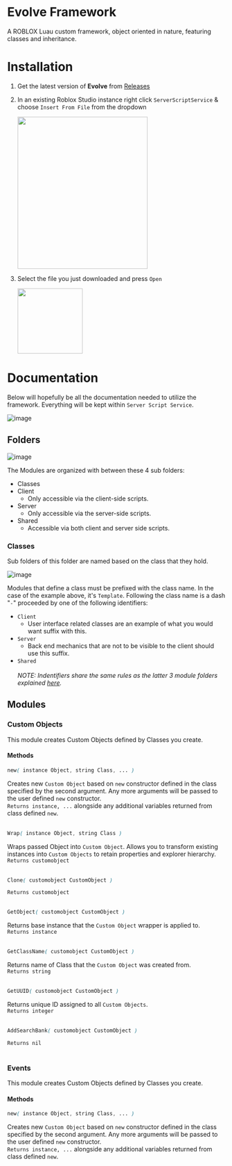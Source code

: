 # Evolve Framework
A ROBLOX Luau custom framework, object oriented in nature, featuring classes and inheritance.


# Installation

1. Get the latest version of **Evolve** from [Releases](https://github.com/1Humza/evolve-framework/releases)
2. In an existing Roblox Studio instance right click `ServerScriptService` & choose `Insert From File` from the dropdown
    
    <img src="https://user-images.githubusercontent.com/70859111/128649899-18b58449-a42e-405b-a8fb-eb50598cdbbe.png" width="300" height="350">
3. Select the file you just downloaded and press `Open`
    
    <img src="https://user-images.githubusercontent.com/70859111/128650065-3833cd49-adaa-405c-bfe6-5928fc84fa29.png" width="150" height="150">
    
#  Documentation
Below will hopefully be all the documentation needed to utilize the framework. Everything will be kept within `Server Script Service`.

   ![image](https://user-images.githubusercontent.com/70859111/128654461-f2dd32aa-5dcc-4e11-8b98-19de1c021bf8.png)
## Folders

   ![image](https://user-images.githubusercontent.com/70859111/128655363-33d0f7aa-aa55-4c62-9392-e43cec28a034.png)

The Modules are organized with between these 4 sub folders:
- Classes
- Client
  - Only accessible via the client-side scripts.
- Server
    - Only accessible via the server-side scripts.
- Shared
    - Accessible via both client and server side scripts.

### Classes
Sub folders of this folder are named based on the class that they hold.

![image](https://user-images.githubusercontent.com/70859111/128658321-5231245a-c17a-4f60-afe6-2c0811c579a9.png)

Modules that define a class must be prefixed with the class name. In the case of the example above, it's `Template`.
Following the class name is a dash "`-`" proceeded by one of the following identifiers:
- `Client`
    - User interface related classes are an example of what you would want suffix with this.
- `Server`
    - Back end mechanics that are not to be visible to the client should use this suffix.
- `Shared`\
\
*NOTE: Indentifiers share the same rules as the latter 3 module folders explained [here](#folders).*

## Modules

### Custom Objects
This module creates Custom Objects defined by Classes you create.

#### Methods

```css
new( instance Object, string Class, ... )
```
Creates new `Custom Object` based on `new` constructor defined in the class specified by the second argument. Any more arguments will be passed to the user defined `new` constructor.\
```Returns instance, ...``` alongside any additional variables returned from class defined `new`.\
<br />
```css
Wrap( instance Object, string Class )
```
Wraps passed Object into `Custom Object`. Allows you to transform existing instances into `Custom Objects` to retain properties and explorer hierarchy.\
```Returns customobject```\
<br />
```css
Clone( customobject CustomObject )
```
```Returns customobject```
<br />
<br />
```css
GetObject( customobject CustomObject )
```
Returns base instance that the `Custom Object` wrapper is applied to.\
```Returns instance```\
<br />
```css
GetClassName( customobject CustomObject )
```
Returns name of Class that the `Custom Object` was created from.\
```Returns string```\
<br />
```css
GetUUID( customobject CustomObject )
```
Returns unique ID assigned to all `Custom Objects`.\
```Returns integer```\
<br />
```css
AddSearchBank( customobject CustomObject )
```
```Returns nil```
<br />
<br />


### Events
This module creates Custom Objects defined by Classes you create.

#### Methods

```css
new( instance Object, string Class, ... )
```
Creates new `Custom Object` based on `new` constructor defined in the class specified by the second argument. Any more arguments will be passed to the user defined `new` constructor.\
```Returns instance, ...``` alongside any additional variables returned from class defined `new`.\
<br />
